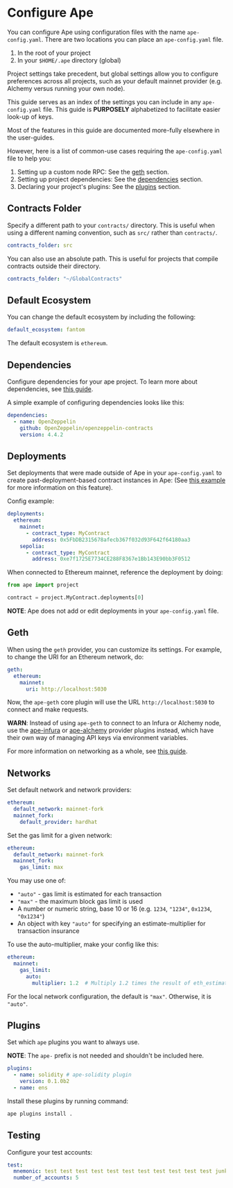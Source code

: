 # Configure Ape

You can configure Ape using configuration files with the name `ape-config.yaml`.
There are two locations you can place an `ape-config.yaml` file.

1. In the root of your project
2. In your `$HOME/.ape` directory (global)

Project settings take precedent, but global settings allow you to configure preferences across all projects, such as your default mainnet provider (e.g. Alchemy versus running your own node).

This guide serves as an index of the settings you can include in any `ape-config.yaml` file.
This guide is **PURPOSELY** alphabetized to facilitate easier look-up of keys.

Most of the features in this guide are documented more-fully elsewhere in the user-guides.

However, here is a list of common-use cases requiring the `ape-config.yaml` file to help you:

1. Setting up a custom node RPC: See the [geth](#geth) section.
2. Setting up project dependencies: See the [dependencies](#dependencies) section.
3. Declaring your project's plugins: See the [plugins](#plugins) section.

## Contracts Folder

Specify a different path to your `contracts/` directory.
This is useful when using a different naming convention, such as `src/` rather than `contracts/`.

```yaml
contracts_folder: src
```

You can also use an absolute path.
This is useful for projects that compile contracts outside their directory.

```yaml
contracts_folder: "~/GlobalContracts"
```

## Default Ecosystem

You can change the default ecosystem by including the following:

```yaml
default_ecosystem: fantom
```

The default ecosystem is `ethereum`.

## Dependencies

Configure dependencies for your ape project.
To learn more about dependencies, see [this guide](./dependencies.html).

A simple example of configuring dependencies looks like this:

```yaml
dependencies:
  - name: OpenZeppelin
    github: OpenZeppelin/openzeppelin-contracts
    version: 4.4.2
```

## Deployments

Set deployments that were made outside of Ape in your `ape-config.yaml` to create past-deployment-based contract instances in Ape:
(See [this example](./contracts.html#from-previous-deployment) for more information on this feature).

Config example:

```yaml
deployments:
  ethereum:
    mainnet:
      - contract_type: MyContract
        address: 0x5FbDB2315678afecb367f032d93F642f64180aa3
    sepolia:
      - contract_type: MyContract
        address: 0xe7f1725E7734CE288F8367e1Bb143E90bb3F0512
```

When connected to Ethereum mainnet, reference the deployment by doing:

```python
from ape import project

contract = project.MyContract.deployments[0]
```

**NOTE**: Ape does not add or edit deployments in your `ape-config.yaml` file.

## Geth

When using the `geth` provider, you can customize its settings.
For example, to change the URI for an Ethereum network, do:

```yaml
geth:
  ethereum:
    mainnet:
      uri: http://localhost:5030
```

Now, the `ape-geth` core plugin will use the URL `http://localhost:5030` to connect and make requests.

**WARN**: Instead of using `ape-geth` to connect to an Infura or Alchemy node, use the [ape-infura](https://github.com/ApeWorX/ape-infura) or [ape-alchemy](https://github.com/ApeWorX/ape-alchemy) provider plugins instead, which have their own way of managing API keys via environment variables.

For more information on networking as a whole, see [this guide](./networks.html).

## Networks

Set default network and network providers:

```yaml
ethereum:
  default_network: mainnet-fork
  mainnet_fork:
    default_provider: hardhat
```

Set the gas limit for a given network:

```yaml
ethereum:
  default_network: mainnet-fork
  mainnet_fork:
    gas_limit: max
```

You may use one of:

- `"auto"` - gas limit is estimated for each transaction
- `"max"` - the maximum block gas limit is used
- A number or numeric string, base 10 or 16 (e.g. `1234`, `"1234"`, `0x1234`, `"0x1234"`)
- An object with key `"auto"` for specifying an estimate-multiplier for transaction insurance

To use the auto-multiplier, make your config like this:

```yaml
ethereum:
  mainnet:
    gas_limit:
      auto:
        multiplier: 1.2  # Multiply 1.2 times the result of eth_estimateGas
```

For the local network configuration, the default is `"max"`. Otherwise, it is `"auto"`.

## Plugins

Set which `ape` plugins you want to always use.

**NOTE**: The `ape-` prefix is not needed and shouldn't be included here.

```yaml
plugins:
  - name: solidity # ape-solidity plugin
    version: 0.1.0b2
  - name: ens
```

Install these plugins by running command:

```bash
ape plugins install .
```

## Testing

Configure your test accounts:

```yaml
test:
  mnemonic: test test test test test test test test test test test junk
  number_of_accounts: 5
```
